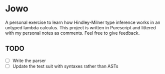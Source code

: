 # Jowo

A personal exercise to learn how Hindley-Milner type inference works in an untyped lambda calculus. This project is written in Purescript and littered with my personal notes as comments. Feel free to give feedback.

## TODO
- [ ] Write the parser
- [ ] Update the test suit with syntaxes rather than ASTs
